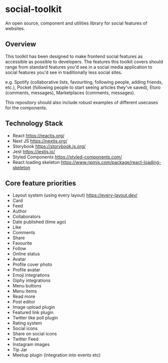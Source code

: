 # social-toolkit
An open source, component and utilities library for social features of websites.

## Overview
This toolkit has been designed to make frontend social features as accessible as possible to developers. The features this toolkit covers should range from standard features you'd see in a social media application to social features you'd see in traditionally less social sites.

e.g. Spotify (collaborative lists, favouriting, following people, adding friends, etc.), Pocket (following people to start seeing articles they've saved), Etoro (comments, messages), Marketplaces (comments, messages).

This repository should also include robust examples of different usecases for the components.

## Technology Stack
- React https://reactjs.org/
- Next JS https://nextjs.org/
- Storybook https://storybook.js.org/
- Jest https://jestjs.io/
- Styled Components https://styled-components.com/
- React loading skeleton https://www.npmjs.com/package/react-loading-skeleton

## Core feature priorities
- Layout system (using every layout) https://every-layout.dev/
- Card
- Feed
- Author
- Collaborators
- Date published (time ago)
- Like
- Comments
- Share
- Favourite
- Follow
- Online status
- Avatar
- Profile cover photo
- Profile avatar
- Emoji integrations
- Giphy integrations
- Menu buttons
- Menu items
- Read more
- Post editor
- Image upload plugin
- Featured link plugin
- Twitter like poll plugin
- Rating system
- Social icons
- Share on social icons
- Twitter Feed
- Instagram images
- Tip Jar
- Meetup plugin (integration into events etc)
